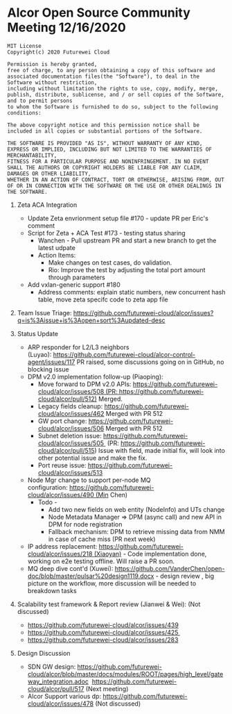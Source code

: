 # Alcor Open Source Community Meeting 12/16/2020

    MIT License
    Copyright(c) 2020 Futurewei Cloud

    Permission is hereby granted,
    free of charge, to any person obtaining a copy of this software and associated documentation files(the "Software"), to deal in the Software without restriction,
    including without limitation the rights to use, copy, modify, merge, publish, distribute, sublicense, and / or sell copies of the Software, and to permit persons
    to whom the Software is furnished to do so, subject to the following conditions:

    The above copyright notice and this permission notice shall be included in all copies or substantial portions of the Software.

    THE SOFTWARE IS PROVIDED "AS IS", WITHOUT WARRANTY OF ANY KIND, EXPRESS OR IMPLIED, INCLUDING BUT NOT LIMITED TO THE WARRANTIES OF MERCHANTABILITY,
    FITNESS FOR A PARTICULAR PURPOSE AND NONINFRINGEMENT. IN NO EVENT SHALL THE AUTHORS OR COPYRIGHT HOLDERS BE LIABLE FOR ANY CLAIM, DAMAGES OR OTHER LIABILITY,
    WHETHER IN AN ACTION OF CONTRACT, TORT OR OTHERWISE, ARISING FROM, OUT OF OR IN CONNECTION WITH THE SOFTWARE OR THE USE OR OTHER DEALINGS IN THE SOFTWARE.

1. Zeta ACA Integration
    * Update Zeta envrionment setup file #170 - update PR per Eric's comment
    * Script for Zeta + ACA Test #173  - testing status sharing
        * Wanchen - Pull upstream PR and start a new branch to get the latest udpate
        * Action Items: 
            * Make changes on test cases, do validation. 
            * Rio: Improve the test by adjusting the total port amount through parameters
    * Add vxlan-generic support #180
        * Address comments: explain static numbers, new concurrent hash table, move zeta specifc code to zeta app file

2. Team Issue Triage: https://github.com/futurewei-cloud/alcor/issues?q=is%3Aissue+is%3Aopen+sort%3Aupdated-desc

3. Status Update

    * ARP responder for L2/L3 neighbors (Luyao): https://github.com/futurewei-cloud/alcor-control-agent/issues/117 PR raised, some discussions going on in GitHub, no blocking issue
    * DPM v2.0 implementation follow-up (Piaoping): 
        * Move forward to DPM v2.0 APIs: https://github.com/futurewei-cloud/alcor/issues/508 (PR: https://github.com/futurewei-cloud/alcor/pull/512) Merged. 
        *  Legacy fields cleanup: https://github.com/futurewei-cloud/alcor/issues/462 Merged with  PR 512
        *  GW port change: https://github.com/futurewei-cloud/alcor/issues/506 Merged with PR 512
        * Subnet deletion issue: https://github.com/futurewei-cloud/alcor/issues/505  (PR: https://github.com/futurewei-cloud/alcor/pull/515) Issue with field, made initial fix, will look into other potential issue and make the fix. 
        * Port reuse issue: https://github.com/futurewei-cloud/alcor/issues/513 
    * Node Mgr change to support per-node MQ configuration: https://github.com/futurewei-cloud/alcor/issues/490 (Min Chen)
        * Todo - 
            * Add two new fields on web entity (NodeInfo) and UTs change
		    * Node Metadata Manager => DPM (async call) and new API in DPM for node registration
		    * Fallback mechanism: DPM to retrieve missing data from NMM in case of cache miss (PR next week)
    * IP address replacement: https://github.com/futurewei-cloud/alcor/issues/218 (Xiaoyan) - Code implementation done, working on e2e testing offline. Will raise a PR soon.
    * MQ deep dive cont'd (Xuwei): https://github.com/VanderChen/open-doc/blob/master/pulsar%20design1119.docx - design review , big picture on the workflow, more discussion will be needed to breakdown tasks

4.  Scalability test framework & Report review (Jianwei & Wei): (Not discussed) 
	* https://github.com/futurewei-cloud/alcor/issues/439
	* https://github.com/futurewei-cloud/alcor/issues/425 
    * https://github.com/futurewei-cloud/alcor/issues/283

5. Design Discussion
    * SDN GW design: https://github.com/futurewei-cloud/alcor/blob/master/docs/modules/ROOT/pages/high_level/gateway_integration.adoc  https://github.com/futurewei-cloud/alcor/pull/517 (Next meeting)
    * Alcor Support various dp: https://github.com/futurewei-cloud/alcor/issues/478 (Not discussed) 

